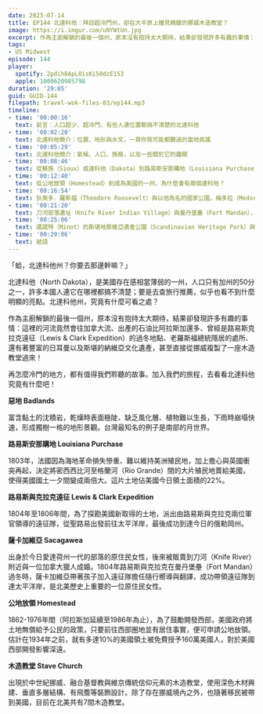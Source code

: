 ```yaml
---
date: 2023-07-14
title: EP144 北達科他：拜訪超冷門州，卻在大平原上撞見精緻的挪威木造教堂？
image: https://i.imgur.com/uNYWtUn.jpg
excerpt: 作為主廚解鎖的最後一個州，原本沒有抱持太大期待，結果卻發現許多有趣的事情：這裡的河流竟然會往加拿大流、出產的石油比阿拉斯加還多、還有著豐富的日耳曼以及斯堪的納維亞文化遺產。加入我們的旅程，去看看北達科他究竟有什麼吧！
tags:
- US Midwest
episode: 144
player:
  spotify: 2pdih8ApL0isKi50dzE153
  apple: 1000620985798
duration: '29:05'
guid: GUID-144
filepath: travel-wok-files-03/ep144.mp3
timeline:
- time: '00:00:16'
  text: 前言：人口超少、超冷門、有些人連位置都搞不清楚的北達科他
- time: '00:02:20'
  text: 北達科他簡介：位置、地形與水文，一首你我可能都聽過的當地民謠
- time: '00:05:29'
  text: 北達科他簡介：氣候、人口、族裔，以及一些關於它的趣聞
- time: '00:08:46'
  text: 從蘇族（Sioux）或達科他（Dakota）到路易斯安那購地（Louisiana Purchase）
- time: '00:12:40'
  text: 從公地放領（Homestead）到成為美國的一州，為什麼會有兩個達科他？
- time: '00:16:54'
  text: 狄奧多．羅斯福（Theodore Roosevelt）與以他為名的國家公園，梅多拉（Medora）小鎮
- time: '00:21:20'
  text: 刀河部落遺址（Knife River Indian Village）與曼丹堡壘（Fort Mandan），傳奇女性薩卡加維亞（Sacagawea）
- time: '00:25:06'
  text: 邁諾特（Minot）的斯堪地那維亞遺產公園（Scandinavian Heritage Park）與古爾木造教堂（Gol Stave Church），志工爺爺的故事
- time: '00:29:06'
  text: 結語
---
```

「蛤，北達科他州？你要去那邊幹嘛？」

北達科他（North Dakota），是美國存在感相當薄弱的一州，人口只有加州的50分之一，許多本國人連它在哪裡都搞不清楚；要是去查旅行推薦，似乎也看不到什麼明顯的亮點。北達科他州，究竟有什麼可看之處？

作為主廚解鎖的最後一個州，原本沒有抱持太大期待，結果卻發現許多有趣的事情：這裡的河流竟然會往加拿大流、出產的石油比阿拉斯加還多、曾經是路易斯克拉克遠征（Lewis & Clark Expedition）的過冬地點、老羅斯福總統隱居的處所、還有著豐富的日耳曼以及斯堪的納維亞文化遺產，甚至直接從挪威複製了一座木造教堂過來！

再怎麼冷門的地方，都有值得我們聆聽的故事。加入我們的旅程，去看看北達科他究竟有什麼吧！

**惡地 Badlands**

富含黏土的沈積岩，乾燥時表面極陡、缺乏風化層、植物難以生長，下雨時崩塌快速，形成獨樹一格的地形景觀。台灣最知名的例子是南部的月世界。

**路易斯安那購地 Louisiana Purchase**

1803年，法國因為海地革命損失慘重、難以維持美洲殖民地，加上擔心與英國衝突再起，決定將密西西比河至格蘭河（Rio Grande）間的大片殖民地賣給美國，使得美國國土一夕間變成兩倍大。這片土地佔美國今日領土面積的22%。

**路易斯與克拉克遠征 Lewis & Clark Expedition**

1804年至1806年間，為了探勘美國新取得的土地，派出由路易斯與克拉克兩位軍官領導的遠征隊，從聖路易出發前往太平洋岸，最後成功到達今日的俄勒岡州。

**薩卡加維亞 Sacagawea**

出身於今日愛達荷州一代的部落的原住民女性，後來被販賣到刀河（Knife River）附近與一位加拿大獵人成婚。1804年路易斯與克拉克在曼丹堡壘（Fort Mandan）過冬時，薩卡加維亞帶著孩子加入遠征隊擔任隨行嚮導與翻譯，成功帶領遠征隊到達太平洋岸，是北美歷史上重要的一位原住民女性。

**公地放領 Homestead**

1862-1976年間（阿拉斯加延續至1986年為止），為了鼓勵開發西部，美國政府將土地無償給予公民的政策，只要前往西部圈地並有居住事實，便可申請公地放領。估計在1934年之前，就有多達10%的美國領土被免費授予160萬美國人，對於美國西部開發影響深遠。

**木造教堂 Stave Church**

出現於中世紀挪威、融合基督教與維京傳統信仰元素的木造教堂，使用深色木材興建、垂直多層結構、有飛簷等裝飾設計。除了存在挪威境內之外，也隨著移民被帶到美國，目前在北美共有7間木造教堂。
